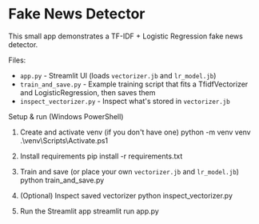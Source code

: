 # Fake News Detector

This small app demonstrates a TF-IDF + Logistic Regression fake news detector.

Files:
- `app.py` - Streamlit UI (loads `vectorizer.jb` and `lr_model.jb`)
- `train_and_save.py` - Example training script that fits a TfidfVectorizer and LogisticRegression, then saves them
- `inspect_vectorizer.py` - Inspect what's stored in `vectorizer.jb`

Setup & run (Windows PowerShell)

1. Create and activate venv (if you don't have one)
   python -m venv venv
   .\\venv\\Scripts\\Activate.ps1

2. Install requirements
   pip install -r requirements.txt

3. Train and save (or place your own `vectorizer.jb` and `lr_model.jb`)
   python train_and_save.py

4. (Optional) Inspect saved vectorizer
   python inspect_vectorizer.py

5. Run the Streamlit app
   streamlit run app.py
